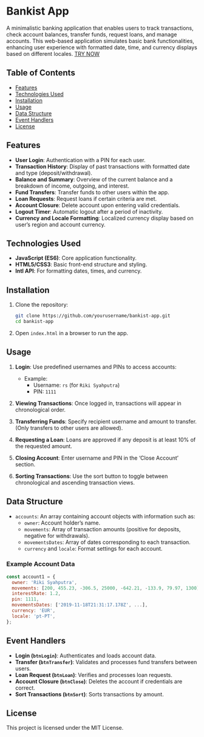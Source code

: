 # Bankist App

A minimalistic banking application that enables users to track transactions, check account balances, transfer funds, request loans, and manage accounts. This web-based application simulates basic bank functionalities, enhancing user experience with formatted date, time, and currency displays based on different locales. [TRY NOW](https://qyuzet.github.io/js-bankist-app/)

## Table of Contents

- [Features](#features)
- [Technologies Used](#technologies-used)
- [Installation](#installation)
- [Usage](#usage)
- [Data Structure](#data-structure)
- [Event Handlers](#event-handlers)
- [License](#license)

## Features

- **User Login**: Authentication with a PIN for each user.
- **Transaction History**: Display of past transactions with formatted date and type (deposit/withdrawal).
- **Balance and Summary**: Overview of the current balance and a breakdown of income, outgoing, and interest.
- **Fund Transfers**: Transfer funds to other users within the app.
- **Loan Requests**: Request loans if certain criteria are met.
- **Account Closure**: Delete account upon entering valid credentials.
- **Logout Timer**: Automatic logout after a period of inactivity.
- **Currency and Locale Formatting**: Localized currency display based on user’s region and account currency.

## Technologies Used

- **JavaScript (ES6)**: Core application functionality.
- **HTML5/CSS3**: Basic front-end structure and styling.
- **Intl API**: For formatting dates, times, and currency.

## Installation

1. Clone the repository:
   ```bash
   git clone https://github.com/yourusername/bankist-app.git
   cd bankist-app
   ```

2. Open `index.html` in a browser to run the app.

## Usage

1. **Login**: Use predefined usernames and PINs to access accounts:
   - Example:
     - Username: `rs` (for `Riki Syahputra`)
     - PIN: `1111`
   
2. **Viewing Transactions**: Once logged in, transactions will appear in chronological order.

3. **Transferring Funds**: Specify recipient username and amount to transfer. (Only transfers to other users are allowed).

4. **Requesting a Loan**: Loans are approved if any deposit is at least 10% of the requested amount.

5. **Closing Account**: Enter username and PIN in the ‘Close Account’ section.

6. **Sorting Transactions**: Use the sort button to toggle between chronological and ascending transaction views.

## Data Structure

- `accounts`: An array containing account objects with information such as:
  - `owner`: Account holder’s name.
  - `movements`: Array of transaction amounts (positive for deposits, negative for withdrawals).
  - `movementsDates`: Array of dates corresponding to each transaction.
  - `currency` and `locale`: Format settings for each account.

### Example Account Data

```javascript
const account1 = {
  owner: 'Riki Syahputra',
  movements: [200, 455.23, -306.5, 25000, -642.21, -133.9, 79.97, 1300],
  interestRate: 1.2,
  pin: 1111,
  movementsDates: ['2019-11-18T21:31:17.178Z', ...],
  currency: 'EUR',
  locale: 'pt-PT',
};
```

## Event Handlers

- **Login (`btnLogin`)**: Authenticates and loads account data.
- **Transfer (`btnTransfer`)**: Validates and processes fund transfers between users.
- **Loan Request (`btnLoan`)**: Verifies and processes loan requests.
- **Account Closure (`btnClose`)**: Deletes the account if credentials are correct.
- **Sort Transactions (`btnSort`)**: Sorts transactions by amount.

## License

This project is licensed under the MIT License.
